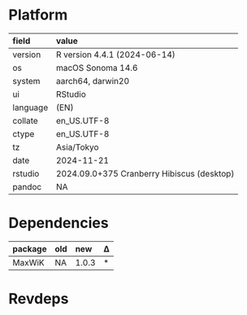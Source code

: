 # Platform

|field    |value                                      |
|:--------|:------------------------------------------|
|version  |R version 4.4.1 (2024-06-14)               |
|os       |macOS Sonoma 14.6                          |
|system   |aarch64, darwin20                          |
|ui       |RStudio                                    |
|language |(EN)                                       |
|collate  |en_US.UTF-8                                |
|ctype    |en_US.UTF-8                                |
|tz       |Asia/Tokyo                                 |
|date     |2024-11-21                                 |
|rstudio  |2024.09.0+375 Cranberry Hibiscus (desktop) |
|pandoc   |NA                                         |

# Dependencies

|package |old |new   |Δ  |
|:-------|:---|:-----|:--|
|MaxWiK  |NA  |1.0.3 |*  |

# Revdeps

